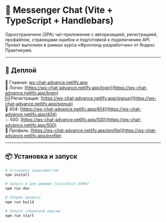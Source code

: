 # 🧩 Messenger Chat (Vite + TypeScript + Handlebars)

Одностраничное (SPA) чат-приложение с авторизацией, регистрацией, профайлом, страницами ошибок и подготовкой к подключению API.  
Проект выполнен в рамках курса «Фронтенд-разработчик» от Яндекс Практикума.

---

## 🚀 Деплой

🔗 Главная: [ws-chat-advance.netlify.app](https://ws-chat-advance.netlify.app/)  
🔐 Логин: [https://ws-chat-advance.netlify.app/login](https://ws-chat-advance.netlify.app/login)  
🆕 Регистрация: [https://ws-chat-advance.netlify.app/signup](https://ws-chat-advance.netlify.app/signup)  
🙈 404: [https://ws-chat-advance.netlify.app/404](https://ws-chat-advance.netlify.app/404)  
💥 500: [https://ws-chat-advance.netlify.app/500](https://ws-chat-advance.netlify.app/500)  
👤 Профиль: [https://ws-chat-advance.netlify.app/profile](https://ws-chat-advance.netlify.app/profile)

---

## 📦 Установка и запуск

```bash
# Установка зависимостей
npm install

# Запуск в дев-режиме (localhost:3000)
npm run dev

# Сборка проекта
npm run build

# Запуск собранной версии
npm run start

